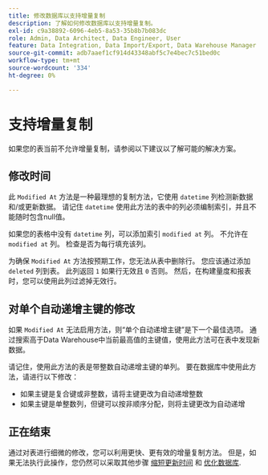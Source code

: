 ```yaml
---
title: 修改数据库以支持增量复制
description: 了解如何修改数据库以支持增量复制。
exl-id: c9a38892-6096-4eb5-8a53-35b8b7b083dc
role: Admin, Data Architect, Data Engineer, User
feature: Data Integration, Data Import/Export, Data Warehouse Manager
source-git-commit: adb7aaef1cf914d43348abf5c7e4bec7c51bed0c
workflow-type: tm+mt
source-wordcount: '334'
ht-degree: 0%

---
```


# 支持增量复制

如果您的表当前不允许增量复制，请参阅以下建议以了解可能的解决方案。

## 修改时间

此 `Modified At` 方法是一种最理想的复制方法，它使用 `datetime` 列检测新数据和/或更新数据。 请记住 `datetime` 使用此方法的表中的列必须编制索引，并且不能随时包含null值。

如果您的表格中没有 `datetime` 列，可以添加索引 `modified at` 列。 不允许在 `modified at` 列。 检查是否为每行填充该列。

为确保 `Modified At` 方法按预期工作，您无法从表中删除行。 您应该通过添加 `deleted` 列到表。 此列返回 `1` 如果行无效且 `0` 否则。 然后，在构建量度和报表时，您可以使用此列过滤掉无效行。

## 对单个自动递增主键的修改

如果 `Modified At` 无法启用方法，则“单个自动递增主键”是下一个最佳选项。 通过搜索高于Data Warehouse中当前最高值的主键值，使用此方法可在表中发现新数据。

请记住，使用此方法的表是带整数自动递增主键的单列。 要在数据库中使用此方法，请进行以下修改：

* 如果主键是复合键或非整数，请将主键更改为自动递增整数
* 如果主键是单整数列，但键可以按非顺序分配，则将主键更改为自动递增

## 正在结束

通过对表进行细微的修改，您可以利用更快、更有效的增量复制方法。 但是，如果无法执行此操作，您仍然可以采取其他步骤 [缩短更新时间](../best-practices/reduce-update-cycle-time.md) 和 [优化数据库](../best-practices/opt-db-analysis.md).
